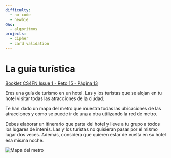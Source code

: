 ```yaml
---
difficulty:
  - no-code
  - newbie
OAs:
  - algoritmos
projects:
  - cipher
  - card validation
---
```


# La guía turística

[Booklet CS4FN Issue 1 - Reto 15 - Página 13](https://cs4fndownloads.files.wordpress.com/2016/02/cs4fnpuzzlebook11.pdf#page=8)

Eres una guía de turismo en un hotel. Las y los turistas que se alojan en tu
hotel visitar todas las atracciones de la ciudad.

Te han dado un mapa del metro que muestra todas las ubicaciones de las
atracciones y cómo se puede ir de una a otra utilizando la red de metro.

Debes elaborar un itinerario que parta del hotel y lleve a tu grupo a todos
los lugares de interés. Las y los turistas no quisieran pasar por el
mismo lugar dos veces. Además, considera que quieren estar de vuelta en su
hotel esa misma noche.

![Mapa del metro](./metro-map.jpg)
